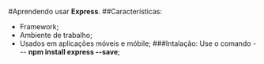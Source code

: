 #Aprendendo usar **Express**.
##Características:
* Framework;
* Ambiente de trabalho;
* Usados em aplicações móveis e móbile;
 ###Intalação:
  Use o comando --- **npm install express --save**;
